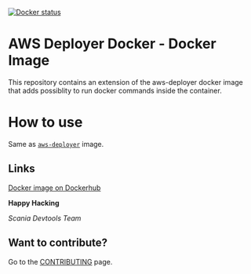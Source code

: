[![Docker status](https://dockerbuildbadges.quelltext.eu/status.svg?organization=scaniadevtools&repository=aws-deployer)](https://hub.docker.com/r/scaniadevtools/aws-deployer/builds/)

AWS Deployer Docker - Docker Image
=================================
This repository contains an extension of the aws-deployer docker image that adds possiblity to run docker commands inside the container.


How to use
==========
Same as [``aws-deployer``](../aws-deployer) image.

## Links
[Docker image on Dockerhub](https://hub.docker.com/r/scaniadevtools/aws-deployer-docker/)

__Happy Hacking__

*Scania Devtools Team*

## Want to contribute?
Go to the [CONTRIBUTING]("CONTRIBUTING.md") page.
